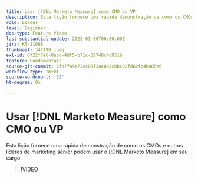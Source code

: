 ```yaml
---
title: Usar [!DNL Marketo Measure] como CMO ou VP
description: Esta lição fornece uma rápida demonstração de como os CMOs e outros líderes de marketing sênior podem usar o [!DNL Marketo Measure] em seu cargo.
role: Leader
level: Beginner
doc-type: Feature Video
last-substantial-update: 2023-01-06T00:00:00Z
jira: KT-11668
thumbnail: 347190.jpeg
exl-id: 0f22f7e6-8abd-4df5-b71c-38748c4d951b
feature: Fundamentals
source-git-commit: 2fb7fa9e72cc89f3ae867cbbc02fd62fb4b485e6
workflow-type: tm+mt
source-wordcount: '52'
ht-degree: 0%

---
```


# Usar [!DNL Marketo Measure] como CMO ou VP

Esta lição fornece uma rápida demonstração de como os CMOs e outros líderes de marketing sênior podem usar o [!DNL Marketo Measure] em seu cargo.

>[!VIDEO](https://video.tv.adobe.com/v/347190/?quality=12&learn=on)
